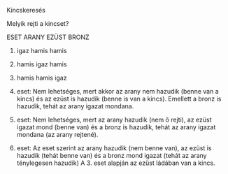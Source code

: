 Kincskeresés

Melyik rejti a kincset?

ESET  ARANY EZÜST BRONZ
1.	igaz	hamis	hamis
2.	hamis	igaz	hamis
3.	hamis	hamis	igaz

1.	eset:
Nem lehetséges, mert akkor az arany nem hazudik (benne van a kincs) és az ezüst is hazudik (benne is van a kincs). Emellett a bronz is hazudik, tehát az arany igazat mondana.
2.	eset:
Nem lehetséges, mert az arany hazudik (nem ő rejti), az ezüst igazat mond (benne van) és a bronz is hazudik, tehát az arany igazat mondana (az arany rejtené).
3.	eset:
Az eset szerint az arany hazudik (nem benne van), az ezüst is hazudik (tehát benne van) és a bronz mond igazat (tehát az arany ténylegesen hazudik)
A 3. eset alapján az ezüst ládában van a kincs.
